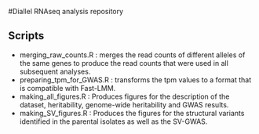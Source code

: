 #Diallel RNAseq analysis repository

## Scripts
 - merging_raw_counts.R : merges the read counts of different alleles of the same genes to produce the read counts that were used in all subsequent analyses.
 - preparing_tpm_for_GWAS.R : transforms the tpm values to a format that is compatible with Fast-LMM.
 - making_all_figures.R : Produces figures for the description of the dataset, heritability, genome-wide heritability and GWAS results.
 - making_SV_figures.R : Produces the figures for the structural variants identified in the parental isolates as well as the SV-GWAS. 
